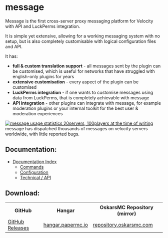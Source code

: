 # message

Message is the first cross-server proxy messaging platform for Velocity with API and LuckPerms integration.

It is simple yet extensive, allowing for a working messaging system with no setup, but is also completely customisable
with logical configuration files and API.

It has:

* **full & custom translation support** - all messages sent by the plugin can be customised, which is useful for
  networks that have struggled with english-only plugins for years
* **extensive customisation** - every aspect of the plugin can be customised
* **LuckPerms integration** - if one wants to customise messages using data from LuckPerms, that is completely
  achievable with message
* **API integration** - other plugins can integrate with message, for example moderation plugins or your internal
  toolkit for the best user & moderation experiences

<a href="https://bstats.org/plugin/velocity/message/11242">
  <img src="https://bstats.org/signatures/velocity/message.svg/" alt="message usage statistics 20servers, 100players at the time of writing">
</a>
message has dispatched thousands of messages on velocity servers
worldwide, with little reported bugs.

## Documentation:

- [Documentation Index](docs/INDEX.md)
    * [Commands](docs/COMMANDS.md)
    * [Configuration](docs/CONFIGURATION.md)
    * [Technical / API](docs/TECHNICAL.md)

## Download:

<table>
    <tr>
        <th>GitHub</th>
        <th>Hangar</th>
        <th>OskarsMC Repository (mirror)</th>
    </tr>
    <tr>
        <td>
            <a href="https://github.com/OskarsMC-Plugins/message/releases/">GitHub Releases</a>
        </td>
        <td>
            <a href="https://hangar.papermc.io/OskarsMC-Plugins/message/">hangar.papermc.io</a>
        </td>
        <td>
            <a href="https://repository.oskarsmc.com/#/releases/com/oskarsmc/message">repository.oskarsmc.com</a>
        </td>
    </tr>

</table>
